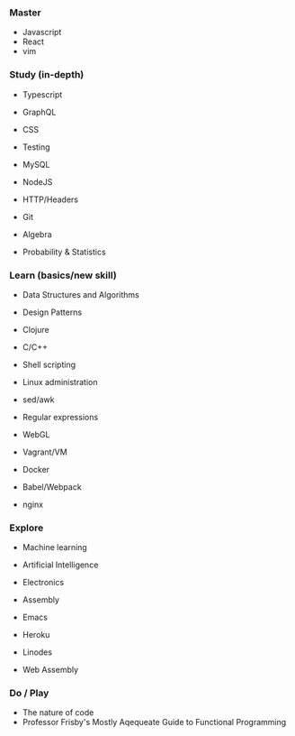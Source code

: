 ### Master

- Javascript
- React
- vim

### Study (in-depth)

- Typescript
- GraphQL
- CSS
- Testing
- MySQL
- NodeJS

- HTTP/Headers

- Git

- Algebra
- Probability & Statistics

### Learn (basics/new skill)

- Data Structures and Algorithms
- Design Patterns  

- Clojure
- C/C++  

- Shell scripting
- Linux administration
- sed/awk
- Regular expressions
- WebGL

- Vagrant/VM
- Docker
- Babel/Webpack

- nginx

### Explore

- Machine learning
- Artificial Intelligence
- Electronics
- Assembly  

- Emacs

- Heroku
- Linodes
- Web Assembly

### Do / Play

- The nature of code
- Professor Frisby's Mostly Aqequeate Guide to Functional Programming

